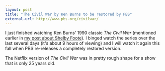 ```yaml
---
layout: post
title: "The Civil War by Ken Burns to be restored by PBS"
external-url: http://www.pbs.org/civilwar/
---
```


I just finished watching Ken Burns' 1990 classic _The Civil War_ (mentioned earlier in [my post about Shelby Foote](http://ryanirelan.com/2015/06/28/shelby-foote-at-home.html)). I binged watch the series over the last several days (it's about 9 hours of viewing) and I will watch it again this fall when PBS re-releases a completely restored version.

The Netflix version of _The Civil War_ was in pretty rough shape for a show that is only 25 years old. 